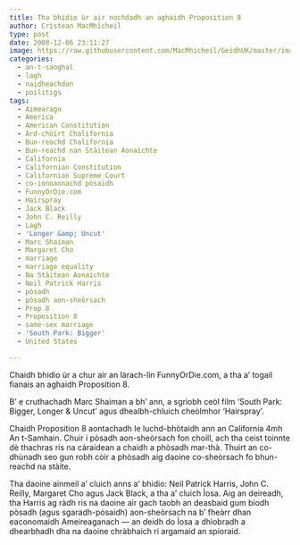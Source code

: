 ```yaml
---
title: Tha bhidio ùr air nochdadh an aghaidh Proposition 8
author: Crìstean MacMhìcheil
type: post
date: 2008-12-06 23:11:27
image: https://raw.githubusercontent.com/MacMhicheil/GeidhUK/master/images/2008-12-06-tha-bhidio-ur-air-nochdadh-an-aghaidh-proposition-8.jpg
categories:
  - an-t-saoghal
  - lagh
  - naidheachdan
  - poilitigs
tags:
  - Aimearaga
  - America
  - American Constitution
  - Àrd-chùirt Chalifornia
  - Bun-reachd Chalifornia
  - Bun-reachd nan Stàitean Aonaichte
  - California
  - Californian Constitution
  - Californian Supreme Court
  - co-ionnannachd pòsaidh
  - FunnyOrDie.com
  - Hairspray
  - Jack Black
  - John C. Reilly
  - Lagh
  - 'Longer &amp; Uncut'
  - Marc Shaiman
  - Margaret Cho
  - marriage
  - marriage equality
  - Na Stàitean Aonaichte
  - Neil Patrick Harris
  - pòsadh
  - pòsadh aon-sheòrsach
  - Prop 8
  - Proposition 8
  - same-sex marriage
  - 'South Park: Bigger'
  - United States

---
```

Chaidh bhidio ùr a chur air an làrach-lìn FunnyOrDie.com, a tha a’ togail fianais an aghaidh Proposition 8.

<!--more-->

B’ e cruthachadh Marc Shaiman a bh’ ann, a sgrìobh ceòl film ‘South Park: Bigger, Longer & Uncut’ agus dhealbh-chluich cheòlmhor ‘Hairspray’.

Chaidh Proposition 8 aontachadh le luchd-bhòtaidh ann an California 4mh An t-Samhain. Chuir i pòsadh aon-sheòrsach fon choill, ach tha ceist toinnte dè thachras ris na càraidean a chaidh a phòsadh mar-thà. Thuirt an co-dhùnadh seo gun robh còir a phòsadh aig daoine co-sheòrsach fo bhun-reachd na stàite.

Tha daoine ainmeil a’ cluich anns a’ bhidio: Neil Patrick Harris, John C. Reilly, Margaret Cho agus Jack Black, a tha a’ cluich Ìosa. Aig an deireadh, tha Harris ag ràdh ris na daoine air gach taobh an deasbaid gum biodh pòsadh (agus sgaradh-pòsaidh) aon-sheòrsach na b’ fheàrr dhan eaconomaidh Ameireaganach — an deidh do Ìosa a dhìobradh a dhearbhadh dha na daoine chràbhaich ri argamaid an spioraid.

<p style="text-align: center">
</p>
